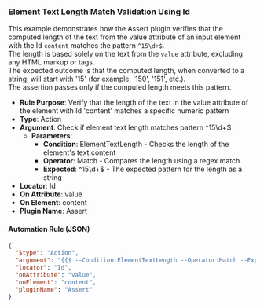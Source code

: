 ### Element Text Length Match Validation Using Id

This example demonstrates how the Assert plugin verifies that the computed length of the text from the value attribute of an input element with the Id `content` matches the pattern `^15\d+$`.  
The length is based solely on the text from the `value` attribute, excluding any HTML markup or tags.  
The expected outcome is that the computed length, when converted to a string, will start with '15' (for example, '150', '151', etc.).  
The assertion passes only if the computed length meets this pattern.

- **Rule Purpose**: Verify that the length of the text in the value attribute of the element with Id 'content' matches a specific numeric pattern  
- **Type**: Action  
- **Argument**: Check if element text length matches pattern ^15\d+$  
  - **Parameters**:  
    - **Condition**: ElementTextLength - Checks the length of the element's text content  
    - **Operator**: Match - Compares the length using a regex match  
    - **Expected**: ^15\d+$ - The expected pattern for the length as a string  
- **Locator**: Id  
- **On Attribute**: value  
- **On Element**: content  
- **Plugin Name**: Assert  

#### Automation Rule (JSON)

```json
{
  "$type": "Action",
  "argument": "{{$ --Condition:ElementTextLength --Operator:Match --Expected:^15\\d+$}}",
  "locator": "Id",
  "onAttribute": "value",
  "onElement": "content",
  "pluginName": "Assert"
}
```
